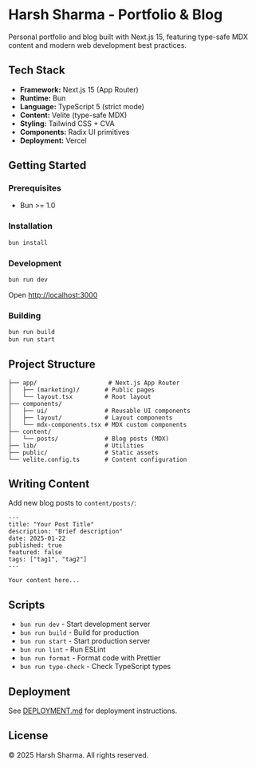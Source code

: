# Harsh Sharma - Portfolio & Blog

Personal portfolio and blog built with Next.js 15, featuring type-safe MDX content and modern web development best practices.

## Tech Stack

- **Framework:** Next.js 15 (App Router)
- **Runtime:** Bun
- **Language:** TypeScript 5 (strict mode)
- **Content:** Velite (type-safe MDX)
- **Styling:** Tailwind CSS + CVA
- **Components:** Radix UI primitives
- **Deployment:** Vercel

## Getting Started

### Prerequisites

- Bun >= 1.0

### Installation

```bash
bun install
```

### Development

```bash
bun run dev
```

Open [http://localhost:3000](http://localhost:3000)

### Building

```bash
bun run build
bun run start
```

## Project Structure

```
├── app/                    # Next.js App Router
│   ├── (marketing)/       # Public pages
│   └── layout.tsx         # Root layout
├── components/
│   ├── ui/                # Reusable UI components
│   ├── layout/            # Layout components
│   └── mdx-components.tsx # MDX custom components
├── content/
│   └── posts/             # Blog posts (MDX)
├── lib/                   # Utilities
├── public/                # Static assets
└── velite.config.ts       # Content configuration
```

## Writing Content

Add new blog posts to `content/posts/`:

```mdx
---
title: "Your Post Title"
description: "Brief description"
date: 2025-01-22
published: true
featured: false
tags: ["tag1", "tag2"]
---

Your content here...
```

## Scripts

- `bun run dev` - Start development server
- `bun run build` - Build for production
- `bun run start` - Start production server
- `bun run lint` - Run ESLint
- `bun run format` - Format code with Prettier
- `bun run type-check` - Check TypeScript types

## Deployment

See [DEPLOYMENT.md](./docs/DEPLOYMENT.md) for deployment instructions.

## License

© 2025 Harsh Sharma. All rights reserved.

